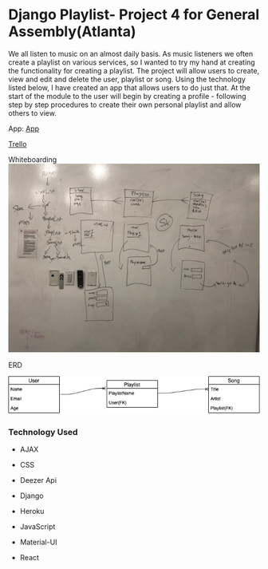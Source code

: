 
# Django Playlist- Project 4 for General Assembly(Atlanta)


We all listen to music on an almost daily basis. As music listeners we often create a playlist on various services, so I wanted to try my hand at creating the functionality for creating a playlist. The project will allow users to create, view and edit and delete the user, playlist or song. Using the technology listed below, I have created an app that allows users to do just that. At the start of the module to the user will begin by creating a profile - following step by step procedures to create their own personal playlist and allow others to view.



App: [App](https://playlist-project.herokuapp.com/)


[Trello](https://trello.com/b/PJj8wLcX/playlist-app)


Whiteboarding
![whiteboarding](whiteboarding.png)


ERD

![ERD](ERD.png)


### Technology Used


* AJAX


* CSS


* Deezer Api


* Django


* Heroku


* JavaScript


* Material-UI


* React


